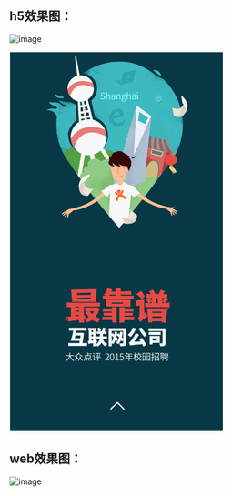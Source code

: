 ﻿ ## h5效果图：

![image](https://github.com/leohongbing/WebAndH5/blob/master/h5_F/h5_Show.gif)

![image](https://github.com/leohongbing/WebAndH5/blob/master/h5_S/h5_Show.gif)

 ## web效果图：

 ![image](https://github.com/leohongbing/WebAndH5/blob/master/web/one_screen.gif)
